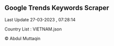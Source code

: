 

## Google Trends Keywords Scraper 
 
Last Update 27-03-2023 , 07:28:14

Country List :
VIETNAM.json



© Abdul Muttaqin 
